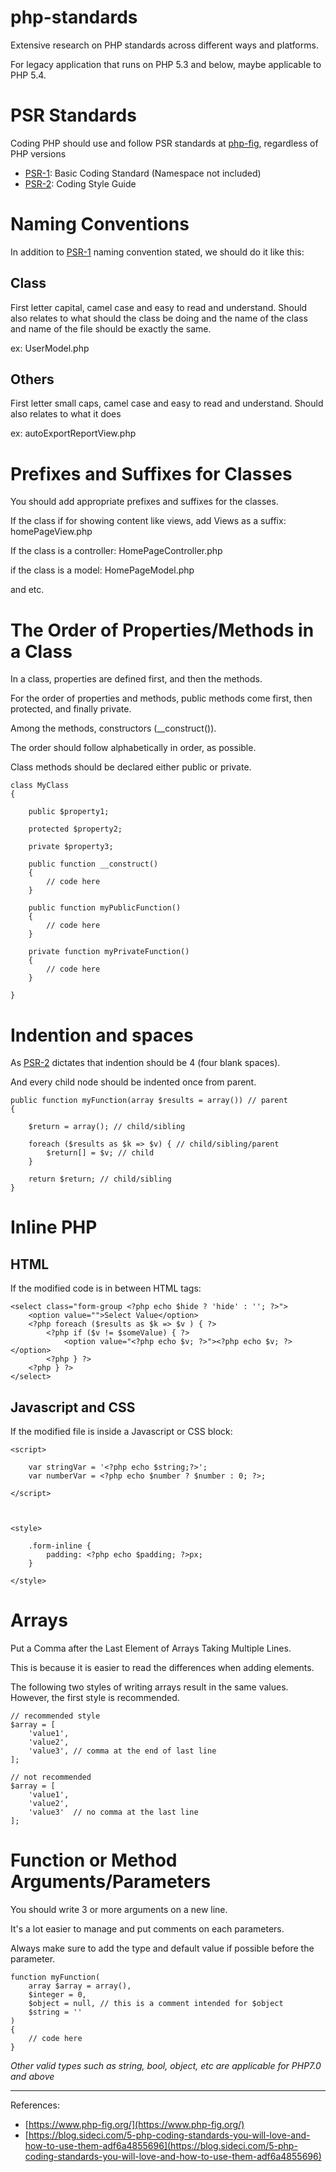 # php-standards
Extensive research on PHP standards across different ways and platforms.

For legacy application that runs on PHP 5.3 and below, maybe applicable to PHP 5.4.


# PSR Standards

Coding PHP should use and follow PSR standards at [php-fig](https://www.php-fig.org), regardless of PHP versions

-   [PSR-1](https://www.php-fig.org/psr/psr-1/): Basic Coding Standard (Namespace not included)
-   [PSR-2](https://www.php-fig.org/psr/psr-2/): Coding Style Guide

  

# Naming Conventions

In addition to [PSR-1](https://www.php-fig.org/psr/psr-1/) naming convention stated, we should do it like this:

## Class

First letter capital, camel case and easy to read and understand. Should also relates to what should the class be doing and the name of the class and name of the file should be exactly the same.

ex: UserModel.php

## Others

First letter small caps, camel case and easy to read and understand. Should also relates to what it does

ex: autoExportReportView.php

  

# Prefixes and Suffixes for Classes

You should add appropriate prefixes and suffixes for the classes.

If the class if for showing content like views, add Views as a suffix: homePageView.php

If the class is a controller: HomePageController.php

if the class is a model: HomePageModel.php

and etc.

  

# The Order of Properties/Methods in a Class

In a class, properties are defined first, and then the methods.

For the order of properties and methods, public methods come first, then protected, and finally private.

Among the methods, constructors (__construct()).

The order should follow alphabetically in order, as possible.

Class methods should be declared either public or private.


    class MyClass
    {
    
        public $property1;
    
        protected $property2;
    
        private $property3;
    
        public function __construct()
        {
            // code here
        }
    
        public function myPublicFunction()
        {
            // code here
        }
    
        private function myPrivateFunction()
        {
            // code here
        }
    
    }

  

# Indention and spaces

As [PSR-2](https://www.php-fig.org/psr/psr-2/) dictates that indention should be 4 (four blank spaces).

And every child node should be indented once from parent.

    public function myFunction(array $results = array()) // parent
    {
    
    	$return = array(); // child/sibling
    
    	foreach ($results as $k => $v) { // child/sibling/parent
    		$return[] = $v; // child
    	}
    
    	return $return; // child/sibling
    }

  

# Inline PHP

## HTML

If the modified code is in between HTML tags:

    <select class="form-group <?php echo $hide ? 'hide' : ''; ?>">
    	<option value="">Select Value</option>
    	<?php foreach ($results as $k => $v ) { ?>
    		<?php if ($v != $someValue) { ?>
    			<option value="<?php echo $v; ?>"><?php echo $v; ?></option>
    		<?php } ?>
    	<?php } ?>
    </select>


## Javascript and CSS

If the modified file is inside a Javascript or CSS block:

    <script>
    	
    	var stringVar = '<?php echo $string;?>';
    	var numberVar = <?php echo $number ? $number : 0; ?>;
    
    </script>
    
      
    
    <style>
    
    	.form-inline {
    		padding: <?php echo $padding; ?>px;
    	}
    
    </style>

  

# Arrays

Put a Comma after the Last Element of Arrays Taking Multiple Lines.

This is because it is easier to read the differences when adding elements.

The following two styles of writing arrays result in the same values. However, the first style is recommended.

    // recommended style
    $array = [
        'value1',
        'value2',
        'value3', // comma at the end of last line
    ];
    
    // not recommended
    $array = [
        'value1',
        'value2',
        'value3'  // no comma at the last line
    ];

  

# Function or Method Arguments/Parameters

You should write 3 or more arguments on a new line.

It's a lot easier to manage and put comments on each parameters.

Always make sure to add the type and default value if possible before the parameter.

    function myFunction(
    	array $array = array(),
    	$integer = 0,
    	$object = null, // this is a comment intended for $object
    	$string = ''
    ) 
    {
    	// code here
    }

_Other valid types such as string, bool, object, etc are applicable for PHP7.0 and above_

  

  
----------

References:

-   [https://www.php-fig.org/](https://www.php-fig.org/)
-   [https://blog.sideci.com/5-php-coding-standards-you-will-love-and-how-to-use-them-adf6a4855696](https://blog.sideci.com/5-php-coding-standards-you-will-love-and-how-to-use-them-adf6a4855696)
